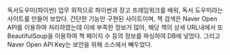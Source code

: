 독서도우미(파이썬)
업무 외적으로 파이썬과 장고 프레임워크를 배워, 독서 도우미라는 사이트를 만들어 보았다.
간단한 기능만 구현된 사이트이며, 책 검색은 Naver Open API를 이용하여 처리하였는데 이에 부족한 정보가 많아, 해당 책의 상세 URL내에서 또 BeautifulSoup을 이용하여 책 페이지 수 등의 정보를 파싱하여 DB에 넣었다.
그리고 Naver Open API Key는 보안을 위해 소스에서 빼두었다.